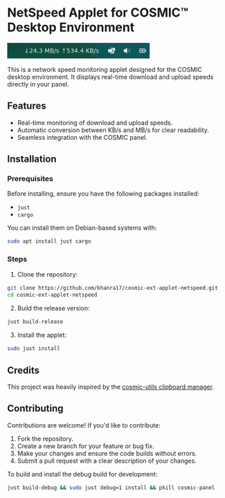# NetSpeed Applet for COSMIC™ Desktop Environment

![screenshot of the applet](res/screenshots/panel.png)

This is a network speed monitoring applet designed for the COSMIC desktop environment. It displays real-time download and upload speeds directly in your panel.

## Features

- Real-time monitoring of download and upload speeds.
- Automatic conversion between KB/s and MB/s for clear readability.
- Seamless integration with the COSMIC panel.

## Installation

### Prerequisites

Before installing, ensure you have the following packages installed:

- `just`
- `cargo`

You can install them on Debian-based systems with:

```sh
sudo apt install just cargo
```

### Steps

1. Clone the repository:

```sh
git clone https://github.com/khanra17/cosmic-ext-applet-netspeed.git
cd cosmic-ext-applet-netspeed
```

2. Build the release version:

```sh
just build-release
```

3. Install the applet:

```sh
sudo just install
```
## Credits

This project was heavily inspired by the [cosmic-utils clipboard manager](https://github.com/cosmic-utils/clipboard-manager).

## Contributing

Contributions are welcome! If you'd like to contribute:

1. Fork the repository.
2. Create a new branch for your feature or bug fix.
3. Make your changes and ensure the code builds without errors.
4. Submit a pull request with a clear description of your changes.

To build and install the debug build for development:

```sh
just build-debug && sudo just debug=1 install && pkill cosmic-panel
```
